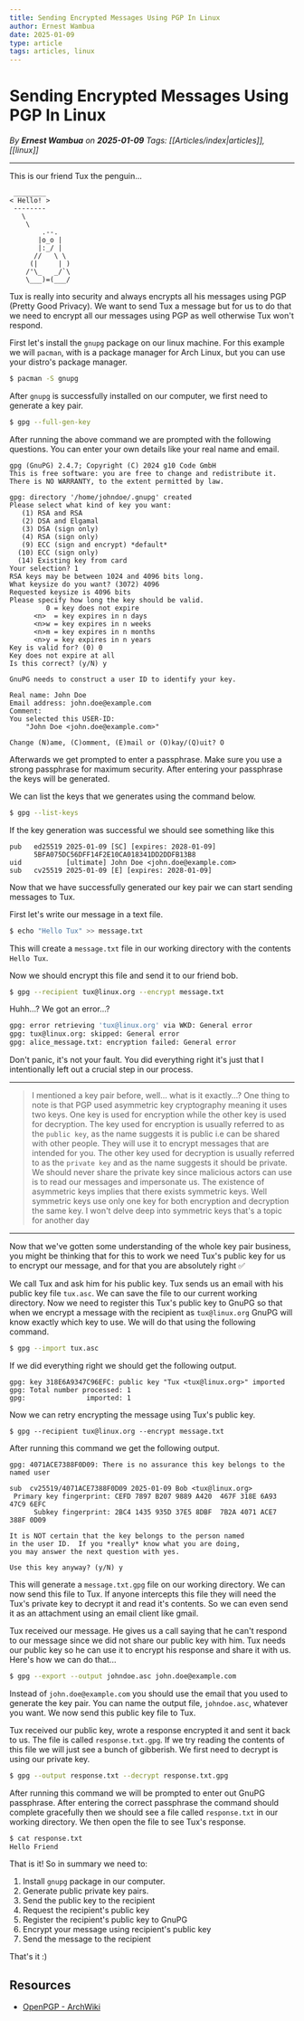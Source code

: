 ```yaml
---
title: Sending Encrypted Messages Using PGP In Linux
author: Ernest Wambua
date: 2025-01-09
type: article
tags: articles, linux
---
```


# Sending Encrypted Messages Using PGP In Linux
_By **Ernest Wambua** on **2025-01-09**_
_Tags: [[Articles/index|articles]], [[linux]]_
___

This is our friend Tux the penguin...

```text
 ________
< Hello! >
 --------
   \
    \
        .--.
       |o_o |
       |:_/ |
      //   \ \
     (|     | )
    /'\_   _/`\
    \___)=(___/
```

Tux is really into security and always encrypts all his messages using PGP (Pretty Good Privacy). We want to send Tux a message but for us to do that we need to encrypt all our messages using PGP as well otherwise Tux won't respond.

First let's install the `gnupg` package on our linux machine. For this example we will `pacman`, with is a package manager for Arch Linux, but you can use your distro's package manager.

```bash
$ pacman -S gnupg
```

After `gnupg` is successfully installed on our computer, we first need to generate a key pair.

```bash
$ gpg --full-gen-key
```

After running the above command we are prompted with the following questions. You can enter your own details like your real name and email.

```text
gpg (GnuPG) 2.4.7; Copyright (C) 2024 g10 Code GmbH
This is free software: you are free to change and redistribute it.
There is NO WARRANTY, to the extent permitted by law.

gpg: directory '/home/johndoe/.gnupg' created
Please select what kind of key you want:
   (1) RSA and RSA
   (2) DSA and Elgamal
   (3) DSA (sign only)
   (4) RSA (sign only)
   (9) ECC (sign and encrypt) *default*
  (10) ECC (sign only)
  (14) Existing key from card
Your selection? 1
RSA keys may be between 1024 and 4096 bits long.
What keysize do you want? (3072) 4096
Requested keysize is 4096 bits
Please specify how long the key should be valid.
         0 = key does not expire
      <n>  = key expires in n days
      <n>w = key expires in n weeks
      <n>m = key expires in n months
      <n>y = key expires in n years
Key is valid for? (0) 0
Key does not expire at all
Is this correct? (y/N) y

GnuPG needs to construct a user ID to identify your key.

Real name: John Doe
Email address: john.doe@example.com
Comment: 
You selected this USER-ID:
    "John Doe <john.doe@example.com>"

Change (N)ame, (C)omment, (E)mail or (O)kay/(Q)uit? O
```

Afterwards we get prompted to enter a passphrase. Make sure you use a strong passphrase for maximum security. After entering your passphrase the keys will be generated.

We can list the keys that we generates using the command below.

```bash
$ gpg --list-keys
```

If the key generation was successful we should see something like this

```text
pub   ed25519 2025-01-09 [SC] [expires: 2028-01-09]
      5BFA075DC56DFF14F2E10CA018341DD2DDFB13B8
uid           [ultimate] John Doe <john.doe@example.com>
sub   cv25519 2025-01-09 [E] [expires: 2028-01-09]
```

Now that we have successfully generated our key pair we can start sending messages to Tux.

First let's write our message in a text file.

```bash
$ echo "Hello Tux" >> message.txt
```

This will create a `message.txt` file in our working directory with the contents `Hello Tux`.

Now we should encrypt this file and send it to our friend bob.

```bash
$ gpg --recipient tux@linux.org --encrypt message.txt
```

Huhh...? We got an error...?

```bash
gpg: error retrieving 'tux@linux.org' via WKD: General error
gpg: tux@linux.org: skipped: General error
gpg: alice_message.txt: encryption failed: General error
```

Don't panic, it's not your fault. You did everything right it's just that I intentionally left out a crucial step in our process.

___
> I mentioned a key pair before, well... what is it exactly...? One thing to note is that PGP used asymmetric key cryptography meaning it uses two keys. One key is used for encryption while the other key is used for decryption. The key used for encryption is usually referred to as the `public key`, as the name suggests it is public i.e can be shared with other people. They will use it to encrypt messages that are intended for you. The other key used for decryption is usually referred to as the `private key` and as the name suggests it should be private. We should never share the private key since malicious actors can use is to read our messages and impersonate us. The existence of asymmetric keys implies that there exists symmetric keys. Well symmetric keys use only one key for both encryption and decryption the same key. I won't delve deep into symmetric keys that's a topic for another day
___

Now that we've gotten some understanding of the whole key pair business, you might be thinking that for this to work we need Tux's public key for us to encrypt our message, and for that you are absolutely right ✅

We call Tux and ask him for his public key. Tux sends us an email with his public key file `tux.asc`. We can save the file to our current working directory. Now we need to register this Tux's public key to GnuPG so that when we encrypt a message with the recipient as `tux@linux.org` GnuPG will know exactly which key to use. We will do that using the following command.

```bash
$ gpg --import tux.asc
```

If we did everything right we should get the following output.

```text
gpg: key 318E6A9347C96EFC: public key "Tux <tux@linux.org>" imported
gpg: Total number processed: 1
gpg:               imported: 1
```

Now we can retry encrypting the message using Tux's public key.

```bast
$ gpg --recipient tux@linux.org --encrypt message.txt
```

After running this command we get the following output.

```text
gpg: 4071ACE7388F0D09: There is no assurance this key belongs to the named user

sub  cv25519/4071ACE7388F0D09 2025-01-09 Bob <tux@linux.org>
 Primary key fingerprint: CEFD 7897 B207 9889 A420  467F 318E 6A93 47C9 6EFC
      Subkey fingerprint: 2BC4 1435 935D 37E5 8DBF  7B2A 4071 ACE7 388F 0D09

It is NOT certain that the key belongs to the person named
in the user ID.  If you *really* know what you are doing,
you may answer the next question with yes.

Use this key anyway? (y/N) y
```

This will generate a `message.txt.gpg` file on our working directory. We can now send this file to Tux. If anyone intercepts this file they will need the Tux's private key to decrypt it and read it's contents. So we can even send it as an attachment using an email client like gmail.

Tux received our message. He gives us a call saying that he can't respond to our message since we did not share our public key with him. Tux needs our public key so he can use it to encrypt his response and share it with us. Here's how we can do that...

```bash
$ gpg --export --output johndoe.asc john.doe@example.com
```

Instead of `john.doe@example.com` you should use the email that you used to generate the key pair. You can name the output file, `johndoe.asc`, whatever you want. We now send this public key file to Tux.

Tux received our public key, wrote a response encrypted it and sent it back to us. The file is called `response.txt.gpg`. If we try reading the contents of this file we will just see a bunch of gibberish. We first need to decrypt is using our private key.

```bash
$ gpg --output response.txt --decrypt response.txt.gpg
```

After running this command we will be prompted to enter out GnuPG passphrase. After entering the correct passphrase the command should complete gracefully then we should see a file called `response.txt` in our working directory. We then open the file to see Tux's response.

```bash
$ cat response.txt
Hello Friend
```

That is it! So in summary we need to:
1. Install `gnupg` package in our computer.
2. Generate public private key pairs.
3. Send the public key to the recipient
4. Request the recipient's public key
5. Register the recipient's public key to GnuPG
6. Encrypt your message using recipient's public key
7. Send the message to the recipient

That's it :)
## Resources
- [OpenPGP - ArchWiki](https://wiki.archlinux.org/title/OpenPGP)